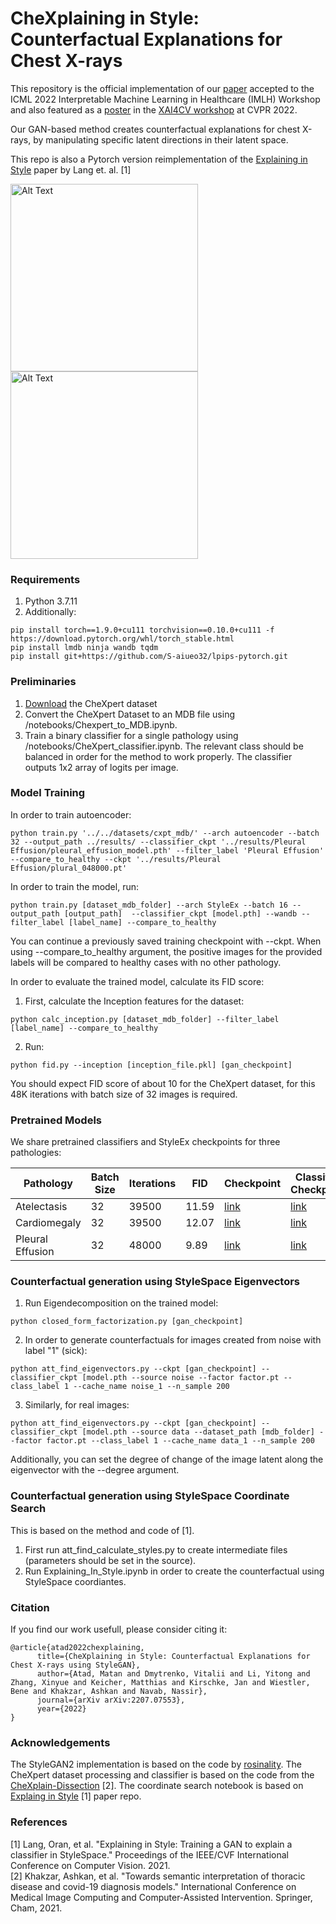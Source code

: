 # CheXplaining in Style: Counterfactual Explanations for Chest X-rays

This repository is the official implementation of our [paper](https://arxiv.org/abs/2207.07553) accepted to the ICML 2022 Interpretable Machine Learning in Healthcare (IMLH) Workshop and also featured as a [poster](https://github.com/CAMP-eXplain-AI/Style-CheXplain/blob/main/resources/Poster-%20CheXplaining%20in%20Style.pdf) in the [XAI4CV workshop](https://xai4cv.github.io/workshop) at CVPR 2022.

Our GAN-based method creates counterfactual explanations for chest X-rays, by manipulating specific latent directions in
their latent space. 

This repo is also a Pytorch version reimplementation of the [Explaining in Style](https://arxiv.org/abs/2104.13369) paper by Lang et. al. [1]

<img alt="Alt Text" src="resources/cardio.gif" width="" height="300"/>
<img alt="Alt Text" src="resources/pleural_effusion.gif" width="" height="300"/>

### Requirements
1. Python 3.7.11
2. Additionally:
~~~
pip install torch==1.9.0+cu111 torchvision==0.10.0+cu111 -f https://download.pytorch.org/whl/torch_stable.html
pip install lmdb ninja wandb tqdm
pip install git+https://github.com/S-aiueo32/lpips-pytorch.git
~~~
### Preliminaries
1. [Download](https://stanfordmlgroup.github.io/competitions/chexpert/) the CheXpert dataset
2. Convert the CheXpert Dataset to an MDB file using /notebooks/Chexpert_to_MDB.ipynb.
3. Train a binary classifier for a single pathology using /notebooks/CheXpert_classifier.ipynb. The relevant class should be balanced
in order for the method to work properly. The classifier outputs 1x2 array of logits per image.

### Model Training
In order to train autoencoder:
~~~
python train.py '../../datasets/cxpt_mdb/' --arch autoencoder --batch 32 --output_path ../results/ --classifier_ckpt '../results/Pleural Effusion/pleural_effusion_model.pth' --filter_label 'Pleural Effusion' --compare_to_healthy --ckpt '../results/Pleural Effusion/plural_048000.pt'
~~~

In order to train the model, run:
~~~
python train.py [dataset_mdb_folder] --arch StyleEx --batch 16 --output_path [output_path]  --classifier_ckpt [model.pth] --wandb --filter_label [label_name] --compare_to_healthy
~~~
You can continue a previously saved training checkpoint with --ckpt.
When using --compare_to_healthy argument, the positive images for the provided labels will be compared to healthy cases with no other pathology.

In order to evaluate the trained model, calculate its FID score:
1. First, calculate the Inception features for the dataset:
~~~
python calc_inception.py [dataset_mdb_folder] --filter_label [label_name] --compare_to_healthy 
~~~
2. Run:
~~~
python fid.py --inception [inception_file.pkl] [gan_checkpoint] 
~~~
You should expect FID score of about 10 for the CheXpert dataset, for this 48K iterations with batch size of 32 images is required.

### Pretrained Models
We share pretrained classifiers and StyleEx checkpoints for three pathologies:

| **Pathology**    | **Batch Size** | **Iterations** | **FID** | **Checkpoint** | **Classifier Checkpoint** |
|------------------|----------------|----------------|---------|----------------|---------------------------|
| Atelectasis      | 32             | 39500          | 11.59   | [link](https://drive.google.com/file/d/1JfcJ01jMU8Vsb9ciMKR8Eh9rJ4mrUWa3/view?usp=sharing)           | [link](https://drive.google.com/file/d/1RC88C6RJW4eJcNXl9NcMRQto1Q8wFZWI/view?usp=sharing)                     |
| Cardiomegaly     | 32             | 39500          | 12.07   | [link](https://drive.google.com/file/d/1EX8m8vCbUA7EQ6ZPv3DvznEWlpbVzqPv/view?usp=sharing)           | [link](https://drive.google.com/file/d/17Nhq-2qufxnDopW3-Hk6ow2hDH7mWzhE/view?usp=sharing)                     |
| Pleural Effusion | 32             | 48000          | 9.89    | [link](https://drive.google.com/file/d/1k0GRol4bzLGdfWDKPAGrznbBQ7ZkPXES/view?usp=sharing)           | [link](https://drive.google.com/file/d/1-sEB9m8DtAgPRh32IS55Co8oZ1zDqTBC/view?usp=sharing)                     |



### Counterfactual generation using StyleSpace Eigenvectors
1. Run Eigendecomposition on the trained model:
~~~
python closed_form_factorization.py [gan_checkpoint] 
~~~
2. In order to generate counterfactuals for images created from noise with label "1" (sick):
~~~
python att_find_eigenvectors.py --ckpt [gan_checkpoint] --classifier_ckpt [model.pth --source noise --factor factor.pt --class_label 1 --cache_name noise_1 --n_sample 200
~~~
3. Similarly, for real images:
~~~
python att_find_eigenvectors.py --ckpt [gan_checkpoint] --classifier_ckpt [model.pth --source data --dataset_path [mdb_folder] --factor factor.pt --class_label 1 --cache_name data_1 --n_sample 200
~~~

Additionally, you can set the degree of change of the image latent along the eigenvector with the --degree argument.

### Counterfactual generation using StyleSpace Coordinate Search
This is based on the method and code of [1].
1. First run att_find_calculate_styles.py to create intermediate files (parameters should be set in the source).
2. Run Explaining_In_Style.ipynb in order to create the counterfactual using StyleSpace coordiantes.

### Citation
If you find our work usefull, please consider citing it:
~~~
@article{atad2022chexplaining,
      title={CheXplaining in Style: Counterfactual Explanations for Chest X-rays using StyleGAN},
      author={Atad, Matan and Dmytrenko, Vitalii and Li, Yitong and Zhang, Xinyue and Keicher, Matthias and Kirschke, Jan and Wiestler, Bene and Khakzar, Ashkan and Navab, Nassir},
      journal={arXiv arXiv:2207.07553},
      year={2022}
}
~~~

### Acknowledgements

The StyleGAN2 implementation is based on the code by [rosinality](https://github.com/rosinality/stylegan2-pytorch/). 
The CheXpert dataset processing and classifier is based on the code from the [CheXplain-Dissection](https://github.com/CAMP-eXplain-AI/CheXplain-Dissection) [2]. 
The coordinate search notebook is based on [Explaing in Style](https://github.com/google/explaining-in-style) [1] paper repo. 

### References
[1] Lang, Oran, et al. "Explaining in Style: Training a GAN to explain a classifier in StyleSpace." Proceedings of the IEEE/CVF International Conference on Computer Vision. 2021.  
[2] Khakzar, Ashkan, et al. "Towards semantic interpretation of thoracic disease and covid-19 diagnosis models." International Conference on Medical Image Computing and Computer-Assisted Intervention. Springer, Cham, 2021.




